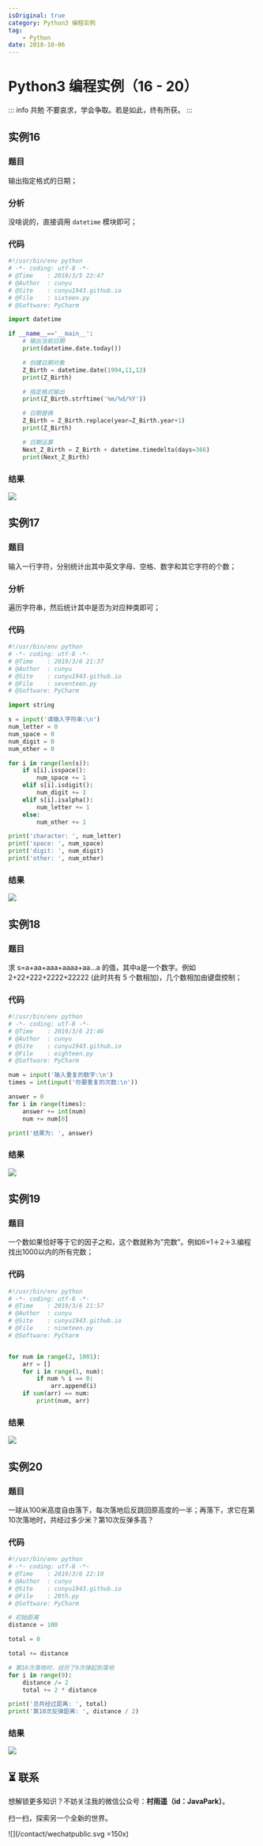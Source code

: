 ```yaml
---
isOriginal: true
category: Python3 编程实例
tag:
    - Python
date: 2018-10-06
---
```


# Python3 编程实例（16 - 20）

::: info 共勉
不要哀求，学会争取。若是如此，终有所获。
:::

## 实例16

### 题目
输出指定格式的日期；
### 分析
没啥说的，直接调用 `datetime` 模块即可；
### 代码

```python
#!/usr/bin/env python
# -*- coding: utf-8 -*-
# @Time    : 2019/3/5 22:47
# @Author  : cunyu
# @Site    : cunyu1943.github.io
# @File    : sixteen.py
# @Software: PyCharm

import datetime

if __name__=='__main__':
	# 输出当前日期
	print(datetime.date.today())

	# 创建日期对象
	Z_Birth = datetime.date(1994,11,12)
	print(Z_Birth)

	# 指定格式输出
	print(Z_Birth.strftime('%m/%d/%Y'))

	# 日期替换
	Z_Birth = Z_Birth.replace(year=Z_Birth.year+1)
	print(Z_Birth)

	# 日期运算
	Next_Z_Birth = Z_Birth + datetime.timedelta(days=366)
	print(Next_Z_Birth)
```

### 结果

![](assets/16.webp)

## 实例17

### 题目
输入一行字符，分别统计出其中英文字母、空格、数字和其它字符的个数；
### 分析
遍历字符串，然后统计其中是否为对应种类即可；
### 代码

```python
#!/usr/bin/env python
# -*- coding: utf-8 -*-
# @Time    : 2019/3/6 21:37
# @Author  : cunyu
# @Site    : cunyu1943.github.io
# @File    : seventeen.py
# @Software: PyCharm

import string

s = input('请输入字符串:\n')
num_letter = 0
num_space = 0
num_digit = 0
num_other = 0

for i in range(len(s)):
	if s[i].isspace():
		num_space += 1
	elif s[i].isdigit():
		num_digit += 1
	elif s[i].isalpha():
		num_letter += 1
	else:
		num_other += 1

print('character: ', num_letter)
print('space: ', num_space)
print('digit: ', num_digit)
print('other: ', num_other)
```

### 结果

![](assets/17.webp)

## 实例18

### 题目
求 s=a+aa+aaa+aaaa+aa...a 的值，其中a是一个数字。例如 2+22+222+2222+22222 (此时共有 5 个数相加)，几个数相加由键盘控制；

### 代码

```python
#!/usr/bin/env python
# -*- coding: utf-8 -*-
# @Time    : 2019/3/6 21:46
# @Author  : cunyu
# @Site    : cunyu1943.github.io
# @File    : eighteen.py
# @Software: PyCharm

num = input('输入重复的数字:\n')
times = int(input('你要重复的次数:\n'))

answer = 0
for i in range(times):
	answer += int(num)
	num += num[0]

print('结果为: ', answer)

```

### 结果

![](assets/18.webp)

## 实例19

### 题目
一个数如果恰好等于它的因子之和，这个数就称为"完数"。例如6=1＋2＋3.编程找出1000以内的所有完数；

### 代码

```python
#!/usr/bin/env python
# -*- coding: utf-8 -*-
# @Time    : 2019/3/6 21:57
# @Author  : cunyu
# @Site    : cunyu1943.github.io
# @File    : nineteen.py
# @Software: PyCharm


for num in range(2, 1001):
	arr = []
	for i in range(1, num):
		if num % i == 0:
			arr.append(i)
	if sum(arr) == num:
		print(num, arr)
```

### 结果

![](assets/20190306220952858.webp)

## 实例20

### 题目
一球从100米高度自由落下，每次落地后反跳回原高度的一半；再落下，求它在第10次落地时，共经过多少米？第10次反弹多高？

### 代码

```python
#!/usr/bin/env python
# -*- coding: utf-8 -*-
# @Time    : 2019/3/6 22:10
# @Author  : cunyu
# @Site    : cunyu1943.github.io
# @File    : 20th.py
# @Software: PyCharm

# 初始距离
distance = 100

total = 0

total += distance

# 第10次落地时，经历了9次弹起到落地
for i in range(9):
	distance /= 2
	total += 2 * distance

print('总共经过距离: ', total)
print('第10次反弹距离: ', distance / 2)
```

### 结果

 ![](assets/20190306221430823.webp)

## ⏳ 联系

想解锁更多知识？不妨关注我的微信公众号：**村雨遥（id：JavaPark）**。

扫一扫，探索另一个全新的世界。

![](/contact/wechatpublic.svg =150x)

<Share colorful />